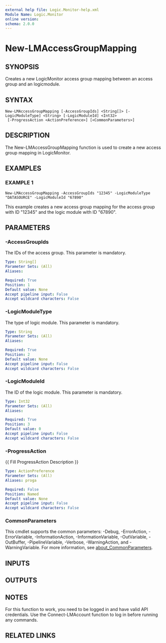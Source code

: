 ```yaml
---
external help file: Logic.Monitor-help.xml
Module Name: Logic.Monitor
online version:
schema: 2.0.0
---
```


# New-LMAccessGroupMapping

## SYNOPSIS
Creates a new LogicMonitor access group mapping between an access group and an logicmodule.

## SYNTAX

```
New-LMAccessGroupMapping [-AccessGroupIds] <String[]> [-LogicModuleType] <String> [-LogicModuleId] <Int32>
 [-ProgressAction <ActionPreference>] [<CommonParameters>]
```

## DESCRIPTION
The New-LMAccessGroupMapping function is used to create a new access group mapping in LogicMonitor.

## EXAMPLES

### EXAMPLE 1
```
New-LMAccessGroupMapping -AccessGroupIds "12345" -LogicModuleType "DATASOURCE" -LogicModuleId "67890"
```

This example creates a new access group mapping for the access group with ID "12345" and the logic module with ID "67890".

## PARAMETERS

### -AccessGroupIds
The IDs of the access group.
This parameter is mandatory.

```yaml
Type: String[]
Parameter Sets: (All)
Aliases:

Required: True
Position: 1
Default value: None
Accept pipeline input: False
Accept wildcard characters: False
```

### -LogicModuleType
The type of logic module.
This parameter is mandatory.

```yaml
Type: String
Parameter Sets: (All)
Aliases:

Required: True
Position: 2
Default value: None
Accept pipeline input: False
Accept wildcard characters: False
```

### -LogicModuleId
The ID of the logic module.
This parameter is mandatory.

```yaml
Type: Int32
Parameter Sets: (All)
Aliases:

Required: True
Position: 3
Default value: 0
Accept pipeline input: False
Accept wildcard characters: False
```

### -ProgressAction
{{ Fill ProgressAction Description }}

```yaml
Type: ActionPreference
Parameter Sets: (All)
Aliases: proga

Required: False
Position: Named
Default value: None
Accept pipeline input: False
Accept wildcard characters: False
```

### CommonParameters
This cmdlet supports the common parameters: -Debug, -ErrorAction, -ErrorVariable, -InformationAction, -InformationVariable, -OutVariable, -OutBuffer, -PipelineVariable, -Verbose, -WarningAction, and -WarningVariable. For more information, see [about_CommonParameters](http://go.microsoft.com/fwlink/?LinkID=113216).

## INPUTS

## OUTPUTS

## NOTES
For this function to work, you need to be logged in and have valid API credentials.
Use the Connect-LMAccount function to log in before running any commands.

## RELATED LINKS
